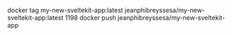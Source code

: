   docker tag my-new-sveltekit-app:latest jeanphibreyssesa/my-new-sveltekit-app:latest
 1198  docker push jeanphibreyssesa/my-new-sveltekit-app

